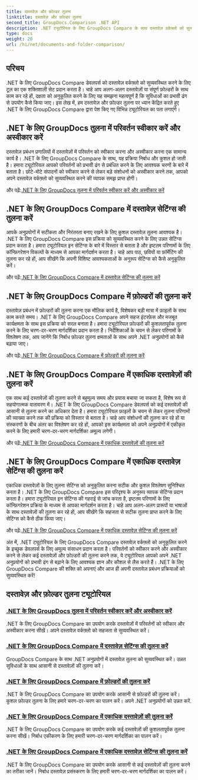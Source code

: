 ```yaml
---
title: दस्तावेज़ और फ़ोल्डर तुलना
linktitle: दस्तावेज़ और फ़ोल्डर तुलना
second_title: GroupDocs.Comparison .NET API
description: .NET ट्यूटोरियल के लिए GroupDocs Compare के साथ दस्तावेज़ वर्कफ़्लो को सुव्यवस्थित करना सीखें। परिवर्तनों को स्वीकार करें, अस्वीकार करें और दस्तावेज़ों और फ़ोल्डरों की तुलना सहजता से करें।
type: docs
weight: 20
url: /hi/net/documents-and-folder-comparison/
---
```

## परिचय

.NET के लिए GroupDocs Compare डेवलपर्स को दस्तावेज़ वर्कफ़्लो को सुव्यवस्थित करने के लिए टूल का एक शक्तिशाली सेट प्रदान करता है। चाहे आप अलग-अलग दस्तावेज़ों या संपूर्ण फ़ोल्डरों के साथ काम कर रहे हों, दक्षता को अनुकूलित करने के लिए यह समझना महत्वपूर्ण है कि सुविधाओं का प्रभावी ढंग से उपयोग कैसे किया जाए। इस लेख में, हम दस्तावेज़ और फ़ोल्डर तुलना पर ध्यान केंद्रित करते हुए .NET के लिए GroupDocs Compare द्वारा पेश किए गए विभिन्न ट्यूटोरियल का पता लगाएंगे।

## .NET के लिए GroupDocs तुलना में परिवर्तन स्वीकार करें और अस्वीकार करें

दस्तावेज़ प्रबंधन प्रणालियों में दस्तावेज़ों में परिवर्तन को स्वीकार करना और अस्वीकार करना एक सामान्य कार्य है। .NET के लिए GroupDocs Compare के साथ, यह प्रक्रिया निर्बाध और कुशल हो जाती है। हमारा ट्यूटोरियल आपको परिवर्तनों को प्रभावी ढंग से प्रबंधित करने के लिए आवश्यक चरणों के बारे में बताता है। छोटे-मोटे संपादनों को स्वीकार करने से लेकर बड़े संशोधनों को अस्वीकार करने तक, आपको अपने दस्तावेज़ वर्कफ़्लो को सुव्यवस्थित करने की व्यापक समझ प्राप्त होगी।

 और पढ़ें:[.NET के लिए GroupDocs तुलना में परिवर्तन स्वीकार करें और अस्वीकार करें](./accept-reject-changes-dotnet/)

## .NET के लिए GroupDocs Compare में दस्तावेज़ सेटिंग्स की तुलना करें

आपके अनुप्रयोगों में सटीकता और निरंतरता बनाए रखने के लिए कुशल दस्तावेज़ तुलना आवश्यक है। .NET के लिए GroupDocs Compare इस प्रक्रिया को सुव्यवस्थित करने के लिए उन्नत सेटिंग्स प्रदान करता है। हमारा ट्यूटोरियल इन सेटिंग्स के बारे में विस्तार से बताता है और इष्टतम परिणामों के लिए कॉन्फ़िगरेशन विकल्पों के माध्यम से आपका मार्गदर्शन करता है। चाहे आप पाठ, छवियों या फ़ॉर्मेटिंग की तुलना कर रहे हों, आप सीखेंगे कि अपनी विशिष्ट आवश्यकताओं के अनुरूप सेटिंग्स को कैसे अनुकूलित करें।

 और पढ़ें:[.NET के लिए GroupDocs Compare में दस्तावेज़ सेटिंग्स की तुलना करें](./compare-documents-settings-dotnet/)

## .NET के लिए GroupDocs Compare में फ़ोल्डरों की तुलना करें

दस्तावेज़ प्रबंधन में फ़ोल्डरों की तुलना करना एक मौलिक कार्य है, विशेषकर बड़ी मात्रा में फ़ाइलों के साथ काम करते समय। .NET के लिए GroupDocs Compare अपने सहज इंटरफ़ेस और मजबूत कार्यक्षमता के साथ इस प्रक्रिया को सरल बनाता है। हमारा ट्यूटोरियल फ़ोल्डरों की कुशलतापूर्वक तुलना करने के लिए चरण-दर-चरण मार्गदर्शिका प्रदान करता है। निर्देशिकाओं के चयन से लेकर परिणामों के विश्लेषण तक, आप जानेंगे कि निर्बाध फ़ोल्डर तुलना क्षमताओं के साथ अपने .NET अनुप्रयोगों को कैसे बढ़ाया जाए।

 और पढ़ें:[.NET के लिए GroupDocs Compare में फ़ोल्डरों की तुलना करें](./compare-folders-dotnet/)

## .NET के लिए GroupDocs Compare में एकाधिक दस्तावेज़ों की तुलना करें

एक साथ कई दस्तावेज़ों की तुलना करने से बहुमूल्य समय और प्रयास बचाया जा सकता है, विशेष रूप से सहयोगात्मक वातावरण में। .NET के लिए GroupDocs Compare डेवलपर्स को कई दस्तावेज़ों की आसानी से तुलना करने का अधिकार देता है। हमारा ट्यूटोरियल फ़ाइलों के चयन से लेकर तुलना परिणामों की व्याख्या करने तक की प्रक्रिया को विस्तार से बताता है। चाहे आप संशोधनों की तुलना कर रहे हों या संस्करणों के बीच अंतर का विश्लेषण कर रहे हों, आपको इस कार्यक्षमता को अपने अनुप्रयोगों में एकीकृत करने के लिए हमारी चरण-दर-चरण मार्गदर्शिका अमूल्य लगेगी।

 और पढ़ें:[.NET के लिए GroupDocs Compare में एकाधिक दस्तावेज़ों की तुलना करें](./compare-multiple-documents-dotnet/)

## .NET के लिए GroupDocs Compare में एकाधिक दस्तावेज़ सेटिंग्स की तुलना करें

एकाधिक दस्तावेज़ों के लिए तुलना सेटिंग्स को अनुकूलित करना सटीक और कुशल विश्लेषण सुनिश्चित करता है। .NET के लिए GroupDocs Compare इस परिदृश्य के अनुरूप व्यापक सेटिंग्स प्रदान करता है। हमारा ट्यूटोरियल इन सेटिंग्स की गहराई से जांच करता है, इष्टतम परिणामों के लिए कॉन्फ़िगरेशन प्रक्रिया के माध्यम से आपका मार्गदर्शन करता है। चाहे आप अलग-अलग प्रारूपों या भाषाओं के साथ दस्तावेज़ों की तुलना कर रहे हों, आप सीखेंगे कि सहजता से सटीक तुलना प्राप्त करने के लिए सेटिंग्स को कैसे ठीक किया जाए।

 और पढ़ें:[.NET के लिए GroupDocs Compare में एकाधिक दस्तावेज़ सेटिंग्स की तुलना करें](./compare-multiple-documents-settings-dotnet/)

अंत में, .NET ट्यूटोरियल के लिए GroupDocs Compare दस्तावेज़ वर्कफ़्लो को अनुकूलित करने के इच्छुक डेवलपर्स के लिए अमूल्य संसाधन प्रदान करता है। परिवर्तनों को स्वीकार करने और अस्वीकार करने से लेकर कई दस्तावेज़ों और फ़ोल्डरों की तुलना करने तक, ये ट्यूटोरियल आपको अपने .NET अनुप्रयोगों को प्रभावी ढंग से बढ़ाने के लिए आवश्यक ज्ञान और कौशल से लैस करते हैं। .NET के लिए GroupDocs Compare की शक्ति को अपनाएं और आज ही अपनी दस्तावेज़ प्रबंधन प्रक्रियाओं को सुव्यवस्थित करें!
## दस्तावेज़ और फ़ोल्डर तुलना ट्यूटोरियल
### [.NET के लिए GroupDocs तुलना में परिवर्तन स्वीकार करें और अस्वीकार करें](./accept-reject-changes-dotnet/)
.NET के लिए GroupDocs Compare का उपयोग करके दस्तावेज़ों में परिवर्तनों को स्वीकार और अस्वीकार करना सीखें। अपने दस्तावेज़ वर्कफ़्लो को सहजता से सुव्यवस्थित करें।
### [.NET के लिए GroupDocs Compare में दस्तावेज़ सेटिंग्स की तुलना करें](./compare-documents-settings-dotnet/)
GroupDocs Compare के साथ .NET अनुप्रयोगों में दस्तावेज़ तुलना को सुव्यवस्थित करें। उन्नत सुविधाओं के साथ आसानी से दस्तावेज़ों की तुलना करें।
### [.NET के लिए GroupDocs Compare में फ़ोल्डरों की तुलना करें](./compare-folders-dotnet/)
.NET के लिए GroupDocs Compare का उपयोग करके आसानी से फ़ोल्डरों की तुलना करें। कुशल फ़ोल्डर तुलना के लिए हमारे चरण-दर-चरण का पालन करें। अपने .NET अनुप्रयोगों को उन्नत करें.
### [.NET के लिए GroupDocs Compare में एकाधिक दस्तावेज़ों की तुलना करें](./compare-multiple-documents-dotnet/)
.NET के लिए GroupDocs Compare का उपयोग करके कई दस्तावेज़ों की कुशलतापूर्वक तुलना करना सीखें। निर्बाध एकीकरण के लिए हमारी चरण-दर-चरण मार्गदर्शिका का पालन करें।
### [.NET के लिए GroupDocs Compare में एकाधिक दस्तावेज़ सेटिंग्स की तुलना करें](./compare-multiple-documents-settings-dotnet/)
.NET के लिए GroupDocs Compare का उपयोग करके आसानी से कई दस्तावेज़ों की तुलना करने का तरीका जानें। निर्बाध दस्तावेज़ प्रसंस्करण के लिए हमारी चरण-दर-चरण मार्गदर्शिका का पालन करें।